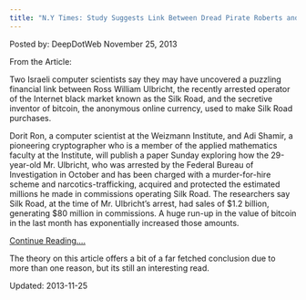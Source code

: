 ```yaml
---
title: "N.Y Times: Study Suggests Link Between Dread Pirate Roberts and Satoshi Nakamoto"
---
```


<span>Posted by: DeepDotWeb </span>
<span>November 25, 2013</span>


<p>From the Article:</p>
<p>Two Israeli computer scientists say they may have uncovered a puzzling financial link between Ross William Ulbricht, the recently arrested operator of the Internet black market known as the Silk Road, and the secretive inventor of bitcoin, the anonymous online currency, used to make Silk Road purchases.</p>
<p>Dorit Ron, a computer scientist at the Weizmann Institute, and Adi Shamir, a pioneering cryptographer who is a member of the applied mathematics faculty at the Institute, will publish a paper Sunday exploring how the 29-year-old Mr. Ulbricht, who was arrested by the Federal Bureau of Investigation in October and has been charged with a murder-for-hire scheme and narcotics-trafficking, acquired and protected the estimated millions he made in commissions operating Silk Road. The researchers say Silk Road, at the time of Mr. Ulbricht’s arrest, had sales of $1.2 billion, generating $80 million in commissions. A huge run-up in the value of bitcoin in the last month has exponentially increased those amounts.</p>
<a href=" http://bits.blogs.nytimes.com/2013/11/23/study-suggests-link-between-dread-pirate-roberts-and-satoshi-nakamoto/?_r=1&amp;" target="_blank" class="shortc-button small blue">Continue Reading&#8230;.</a>
<p>The theory on this article offers a bit of a far fetched conclusion due to more than one reason, but its still an interesting read.</p>


Updated: 2013-11-25